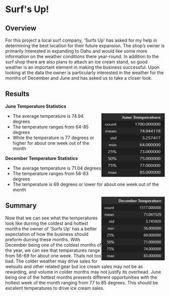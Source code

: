 # Surf's Up!

## Overview

For this project a local surf company, 'Surfs Up' has asked for my help in determining the best location for their future expansion. The shop’s owner is primarily interested in expanding to Oahu and would like some more information on the weather conditions there year-round. In addition to the surf shop there are also plans to attach an ice cream stand, so good weather is an important element in making the business successful. Upon looking at the data the owner is particularly interested in the weather for the months of December and June and has asked us to take a closer look.

## Results

**June Temperature Statistics**

<img align="right" width="200" height="200" src="https://github.com/PSWil/surfs_up/blob/main/results/June_temp.png">

- The average temperature is 74.94 degrees
- The temperature ranges from 64-85 degrees
- While the temperature is 77 degrees or higher for about one week out of the month

**December Temperature Statistics**

- The average temperature is 71.04 degrees
- The temperature ranges from 56-83 degrees
- The temperature is 69 degrees or lower for about one week out of the month

<img align="right" width="200" height="200" src="https://github.com/PSWil/surfs_up/blob/main/results/Dec_temp.png">

## Summary

Now that we can see what the temperatures look like durring the coldest and hottest months the owner of 'Surfs Up' has a better expectation of how the business should preform durring these months. With December being one of the coldest months of the year, we can see that temperatures range from 56-69 for about one week. Thats not too bad. The colder weather may drive sales for wetsuits and other related gear but ice cream sales may not be as rewarding, and volume in colder months may not justify its overhead. June being one of the hottest months presents different opportunities with the hottest week of the month ranging from 77 to 85 degrees. This should be excelent temperatures to drive ice cream sales.


